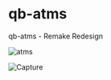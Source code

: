 # qb-atms
qb-atms - Remake Redesign

![atms](https://user-images.githubusercontent.com/108566893/179170541-5824409f-bbff-4a83-b5dc-6cd1613ca505.PNG)

![Capture](https://user-images.githubusercontent.com/108566893/179170550-24ef8826-1b01-451b-b1fc-001f72ed7790.PNG)
